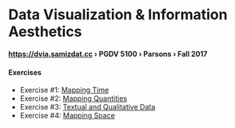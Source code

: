 # Data Visualization & Information Aesthetics
**https://dvia.samizdat.cc › PGDV 5100 › Parsons › Fall 2017**


#### Exercises

- Exercise #1: [Mapping Time](./1.mapping-time)
- Exercise #2: [Mapping Quantities](./2.mapping-quantities)
- Exercise #3: [Textual and Qualitative Data](./3.textual-and-qualitative-data)
- Exercise #4: [Mapping Space](./4.mapping-space)